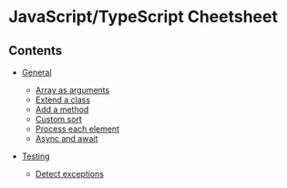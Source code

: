 JavaScript/TypeScript Cheetsheet
================================

## Contents

  - [General](general.md)
    - [Array as arguments](general.md#array-as-arguments)
    - [Extend a class](general.md#extend-a-class)
    - [Add a method](general.md#add-a-method)
    - [Custom sort](general.md#custom-sort)
    - [Process each element](general.md#process-each-element)
    - [Async and await](general.md#async-and-await)

  - [Testing](testing.md)
    - [Detect exceptions](testing.md#detect-exceptions)